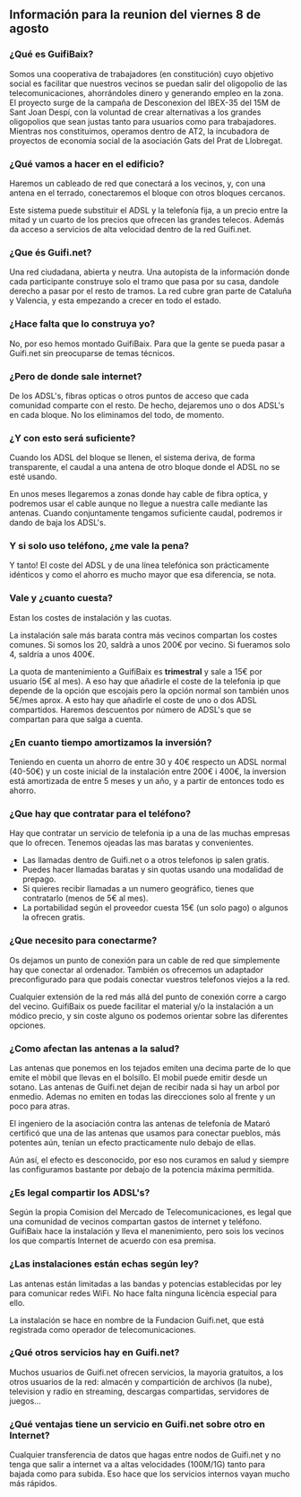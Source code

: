 <meta http-equiv="Content-Type" content="text/html; charset=utf-8">

## Información para la reunion del viernes 8 de agosto

### ¿Qué es GuifiBaix?

Somos una cooperativa de trabajadores (en constitución)
cuyo objetivo social es facilitar que nuestros vecinos se puedan salir
del oligopolio de las telecomunicaciones, ahorrándoles dinero y generando empleo en la zona.
El proyecto surge de la campaña de Desconexion del IBEX-35 del 15M de Sant Joan Despí,
con la voluntad de crear alternativas a los grandes oligopolios
que sean justas tanto para usuarios como para trabajadores.
Mientras nos constituimos,
operamos dentro de AT2, la incubadora de proyectos de economia social
de la asociación Gats del Prat de Llobregat.


### ¿Qué vamos a hacer en el edificio?

Haremos un cableado de red que conectará a los vecinos, y,
con una antena en el terrado,
conectaremos el bloque con otros bloques cercanos.

Este sistema puede substituir el ADSL y la telefonía fija,
a un precio entre la mitad y un cuarto de los precios que ofrecen las grandes telecos.
Además da acceso a servicios de alta velocidad dentro de la red Guifi.net.


### ¿Que és Guifi.net?

Una red ciudadana, abierta y neutra.
Una autopista de la información donde cada
participante construye solo el tramo que pasa por su casa,
dandole derecho a pasar por el resto de tramos.
La red cubre gran parte de Cataluña y Valencia,
y esta empezando a crecer en todo el estado.

### ¿Hace falta que lo construya yo?

No, por eso hemos montado GuifiBaix.
Para que la gente se pueda pasar a Guifi.net sin preocuparse de temas técnicos.


### ¿Pero de donde sale internet?

De los ADSL's, fibras opticas o otros puntos de acceso
que cada comunidad comparte con el resto.
De hecho, dejaremos uno o dos ADSL's en cada bloque.
No los eliminamos del todo, de momento.


### ¿Y con esto será suficiente?

Cuando los ADSL del bloque se llenen,
el sistema deriva, de forma transparente,
el caudal a una antena de otro bloque donde
el ADSL no se esté usando.

En unos meses llegaremos a zonas donde hay cable de fibra optica,
y podremos usar el cable aunque no llegue a nuestra calle
mediante las antenas.
Cuando conjuntamente tengamos suficiente caudal, podremos ir dando de baja los ADSL's.


### Y si solo uso teléfono, ¿me vale la pena?

Y tanto!
El coste del ADSL y de una línea telefónica son prácticamente idénticos
y como el ahorro es mucho mayor que esa diferencia, se nota.


### Vale y ¿cuanto cuesta?

Estan los costes de instalación y las cuotas.

La instalación sale más barata contra más vecinos compartan los costes comunes.
Si somos los 20, saldrà a unos 200€ por vecino.
Si fueramos solo 4, saldría a unos 400€.

La quota de mantenimiento a GuifiBaix es **trimestral** y sale a 15€ por usuario (5€ al mes).
A eso hay que añadirle el coste de la telefonia ip
que depende de la opción que escojais pero la opción normal son también unos 5€/mes aprox.
A esto hay que añadirle el coste de uno o dos ADSL compartidos.
Haremos descuentos por número de ADSL's que se compartan para que salga a cuenta.


### ¿En cuanto tiempo amortizamos la inversión?

Teniendo en cuenta un ahorro de entre 30 y 40€ respecto un ADSL normal (40-50€)
y un coste inicial de la instalación entre 200€ i 400€,
la inversion está amortizada de entre 5 meses y un año,
y a partir de entonces todo es ahorro.


### ¿Que hay que contratar para el teléfono?

Hay que contratar un servicio de telefonia ip a una de las muchas empresas que lo ofrecen.
Tenemos ojeadas las mas baratas y convenientes.

- Las llamadas dentro de Guifi.net o a otros telefonos ip salen gratis.
- Puedes hacer llamadas baratas y sin quotas usando una modalidad de prepago.
- Si quieres recibir llamadas a un numero geográfico, tienes que contratarlo (menos de 5€ al mes).
- La portabilidad según el proveedor cuesta 15€ (un solo pago) o algunos la ofrecen gratis.


### ¿Que necesito para conectarme?

Os dejamos un punto de conexión para un cable de red
que simplemente hay que conectar al ordenador.
También os ofrecemos un adaptador preconfigurado
para que podais conectar vuestros telefonos viejos a la red.

Cualquier extensión de la red más allá del punto de conexión
corre a cargo del vecino.
GuifiBaix os puede facilitar el material y/o la instalación a un módico precio,
y sin coste alguno os podemos orientar sobre las diferentes opciones.


### ¿Como afectan las antenas a la salud?

Las antenas que ponemos en los tejados emiten una decima
parte de lo que emite el mòbil que llevas en el bolsillo.
El mobil puede emitir desde un sotano.
Las antenas de Guifi.net dejan de recibir nada si hay un arbol por enmedio.
Ademas no emiten en todas las direcciones solo al frente y un poco para atras.

El ingeniero de la asociación contra las antenas de telefonía de Mataró
certificó que una de las antenas que usamos para conectar pueblos,
más potentes aún, tenían un efecto practicamente nulo debajo de ellas.

Aún así, el efecto es desconocido, por eso nos curamos en salud
y siempre las configuramos bastante por debajo de la potencia máxima permitida.


### ¿Es legal compartir los ADSL's?

Según la propia Comision del Mercado de Telecomunicaciones,
es legal que una comunidad de vecinos compartan gastos de internet y teléfono.
GuifiBaix hace la instalación y lleva el manenimiento,
pero sois los vecinos los que compartís Internet
de acuerdo con esa premisa.


### ¿Las instalaciones están echas según ley?

Las antenas están limitadas a las bandas y potencias
establecidas por ley para comunicar redes WiFi.
No hace falta ninguna licència especial para ello.

La instalación se hace en nombre de la Fundacion Guifi.net,
que está registrada como operador de telecomunicaciones.


### ¿Qué otros servicios hay en Guifi.net?

Muchos usuarios de Guifi.net ofrecen servicios,
la mayoria gratuitos, a los otros usuarios de la red:
almacén y compartición de archivos (la nube),
television y radio en streaming,
descargas compartidas,
servidores de juegos...


### ¿Qué ventajas tiene un servicio en Guifi.net sobre otro en Internet?

Cualquier transferencia de datos que hagas entre nodos de Guifi.net
y no tenga que salir a internet va a altas velocidades (100M/1G)
tanto para bajada como para subida.
Eso hace que los servicios internos vayan mucho más rápidos.







